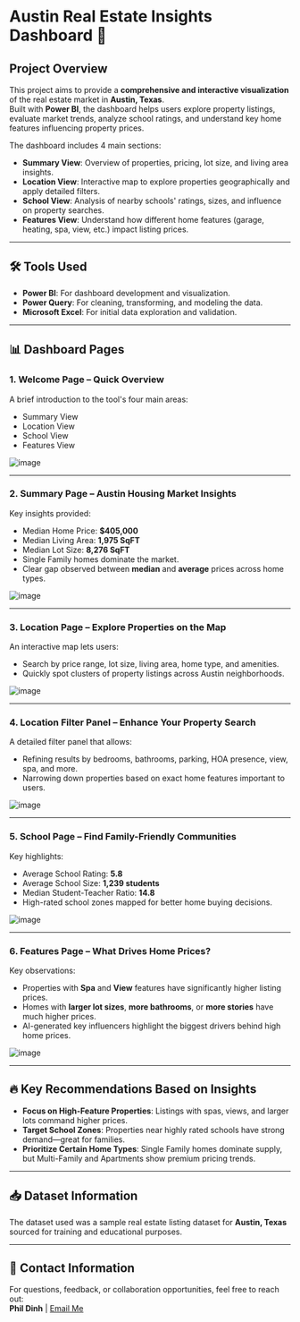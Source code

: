 # Austin Real Estate Insights Dashboard 🏡

## Project Overview  
This project aims to provide a **comprehensive and interactive visualization** of the real estate market in **Austin, Texas**.  
Built with **Power BI**, the dashboard helps users explore property listings, evaluate market trends, analyze school ratings, and understand key home features influencing property prices.

The dashboard includes 4 main sections:  
- **Summary View**: Overview of properties, pricing, lot size, and living area insights.  
- **Location View**: Interactive map to explore properties geographically and apply detailed filters.  
- **School View**: Analysis of nearby schools' ratings, sizes, and influence on property searches.  
- **Features View**: Understand how different home features (garage, heating, spa, view, etc.) impact listing prices.

---

## 🛠️ Tools Used
- **Power BI**: For dashboard development and visualization.
- **Power Query**: For cleaning, transforming, and modeling the data.
- **Microsoft Excel**: For initial data exploration and validation.

---

## 📊 Dashboard Pages

### 1. Welcome Page – Quick Overview
A brief introduction to the tool's four main areas:  
- Summary View
- Location View
- School View
- Features View  

![image](https://github.com/user-attachments/assets/75135ba1-d4a6-46c2-8faa-58b69e903b48)


---

### 2. Summary Page – Austin Housing Market Insights
Key insights provided:
- Median Home Price: **$405,000**  
- Median Living Area: **1,975 SqFT**  
- Median Lot Size: **8,276 SqFT**  
- Single Family homes dominate the market.
- Clear gap observed between **median** and **average** prices across home types.

![image](https://github.com/user-attachments/assets/6d8652a6-3e3f-4218-a7c4-6308480f6138)


---

### 3. Location Page – Explore Properties on the Map  
An interactive map lets users:  
- Search by price range, lot size, living area, home type, and amenities.
- Quickly spot clusters of property listings across Austin neighborhoods.

![image](https://github.com/user-attachments/assets/88119ed6-1bce-4b08-b655-7f1815ead3e6)


---

### 4. Location Filter Panel – Enhance Your Property Search  
A detailed filter panel that allows:
- Refining results by bedrooms, bathrooms, parking, HOA presence, view, spa, and more.
- Narrowing down properties based on exact home features important to users.

![image](https://github.com/user-attachments/assets/092a6ba2-73c9-41ad-ac7e-cbf5d269dfb9)


---

### 5. School Page – Find Family-Friendly Communities
Key highlights:
- Average School Rating: **5.8**  
- Average School Size: **1,239 students**  
- Median Student-Teacher Ratio: **14.8**  
- High-rated school zones mapped for better home buying decisions.

![image](https://github.com/user-attachments/assets/23d8b4e4-5b41-41af-9101-749e34c6b2e3)


---

### 6. Features Page – What Drives Home Prices?
Key observations:
- Properties with **Spa** and **View** features have significantly higher listing prices.
- Homes with **larger lot sizes**, **more bathrooms**, or **more stories** have much higher prices.
- AI-generated key influencers highlight the biggest drivers behind high home prices.

![image](https://github.com/user-attachments/assets/64950d01-d326-4dd6-8b3b-938f834957ef)


---

## 🔥 Key Recommendations Based on Insights
- **Focus on High-Feature Properties**: Listings with spas, views, and larger lots command higher prices.  
- **Target School Zones**: Properties near highly rated schools have strong demand—great for families.  
- **Prioritize Certain Home Types**: Single Family homes dominate supply, but Multi-Family and Apartments show premium pricing trends.

---

## 📥 Dataset Information
The dataset used was a sample real estate listing dataset for **Austin, Texas** sourced for training and educational purposes.

---

## 📧 Contact Information
For questions, feedback, or collaboration opportunities, feel free to reach out:  
**Phil Dinh** | [Email Me](mailto:phildinhdata@gmail.com)
